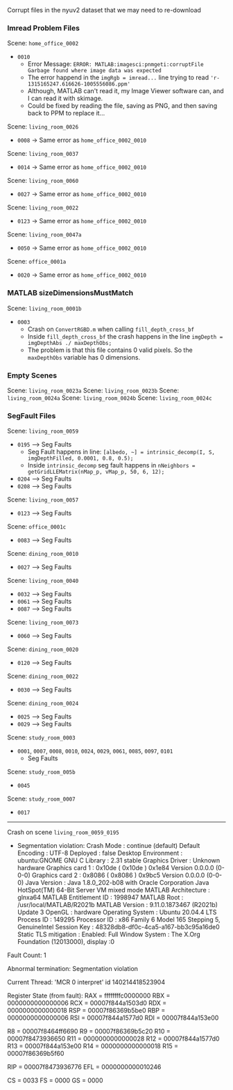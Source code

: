 Corrupt files in the nyuv2 dataset that we may need to re-download


### Imread Problem Files

Scene: `home_office_0002`
* `0010`
  * Error Message: `ERROR: MATLAB:imagesci:pnmgeti:corruptFile Garbage found where image data was expected`
  * The error happend in the `imgRgb = imread...` line trying to read `'r-1315165247.616626-1005556086.ppm'`
  * Although, MATLAB can't read it, my Image Viewer software can, and I can read it with skimage.
  * Could be fixed by reading the file, saving as PNG, and then saving back to PPM to replace it...

Scene: `living_room_0026`
* `0008` -> Same error as `home_office_0002_0010`

Scene: `living_room_0037`
* `0014` -> Same error as `home_office_0002_0010`

Scene: `living_room_0060`
* `0027` -> Same error as `home_office_0002_0010`

Scene: `living_room_0022`
* `0123` -> Same error as `home_office_0002_0010`

Scene: `living_room_0047a`
* `0050` -> Same error as `home_office_0002_0010`

Scene: `office_0001a`
* `0020` -> Same error as `home_office_0002_0010`

### MATLAB sizeDimensionsMustMatch

Scene: `living_room_0001b`
* `0003`
  * Crash on `ConvertRGBD.m` when calling `fill_depth_cross_bf`
  * Inside `fill_depth_cross_bf` the crash happens in the line `imgDepth = imgDepthAbs ./ maxDepthObs;`
  * The problem is that this file contains 0 valid pixels. So the `maxDepthObs` variable has 0 dimensions.

### Empty Scenes

Scene: `living_room_0023a`
Scene: `living_room_0023b`
Scene: `living_room_0024a`
Scene: `living_room_0024b`
Scene: `living_room_0024c`


### SegFault Files

Scene: `living_room_0059`
* `0195` --> Seg Faults
  * Seg Fault happens in line: `[albedo, ~] = intrinsic_decomp(I, S, imgDepthFilled, 0.0001, 0.8, 0.5);`
  * Inside `intrinsic_decomp` seg fault happens in `nNeighbors = getGridLLEMatrix(nMap_p, vMap_p, 50, 6, 12);`
* `0204` --> Seg Faults
* `0208` --> Seg Faults

Scene: `living_room_0057`
* `0123` --> Seg Faults

Scene: `office_0001c`
* `0083` --> Seg Faults

Scene: `dining_room_0010`
* `0027` --> Seg Faults

Scene: `living_room_0040`
* `0032` --> Seg Faults
* `0061` --> Seg Faults
* `0087` --> Seg Faults

Scene: `living_room_0073`
* `0060` --> Seg Faults

Scene: `dining_room_0020`
* `0120` --> Seg Faults

Scene: `dining_room_0022`
* `0030` --> Seg Faults

Scene: `dining_room_0024`
* `0025` --> Seg Faults
* `0029` --> Seg Faults

Scene: `study_room_0003`
* `0001`, `0007`, `0008`, `0010`, `0024`, `0029`, `0061`, `0085`, `0097`, `0101` 
  * Seg Faults

Scene: `study_room_005b`
* `0045`

Scene: `study_room_0007`
* `0017`


----

Crash on scene `living_room_0059_0195`
* Segmentation violation:
  Crash Mode               : continue (default)
  Default Encoding         : UTF-8
  Deployed                 : false
  Desktop Environment      : ubuntu:GNOME
  GNU C Library            : 2.31 stable
  Graphics Driver          : Unknown hardware 
  Graphics card 1          : 0x10de ( 0x10de ) 0x1e84 Version 0.0.0.0 (0-0-0)
  Graphics card 2          : 0x8086 ( 0x8086 ) 0x9bc5 Version 0.0.0.0 (0-0-0)
  Java Version             : Java 1.8.0_202-b08 with Oracle Corporation Java HotSpot(TM) 64-Bit Server VM mixed mode
  MATLAB Architecture      : glnxa64
  MATLAB Entitlement ID    : 1998947
  MATLAB Root              : /usr/local/MATLAB/R2021b
  MATLAB Version           : 9.11.0.1873467 (R2021b) Update 3
  OpenGL                   : hardware
  Operating System         : Ubuntu 20.04.4 LTS
  Process ID               : 149295
  Processor ID             : x86 Family 6 Model 165 Stepping 5, GenuineIntel
  Session Key              : 48328db8-df0c-4ca5-a167-bb3c95a16de0
  Static TLS mitigation    : Enabled: Full
  Window System            : The X.Org Foundation (12013000), display :0

Fault Count: 1


Abnormal termination:
Segmentation violation

Current Thread: 'MCR 0 interpret' id 140214418523904

Register State (from fault):
  RAX = ffffffffc0000000  RBX = 0000000000000006
  RCX = 00007f844a1503d0  RDX = 0000000000000018
  RSP = 00007f86369b5be0  RBP = 0000000000000006
  RSI = 00007f844a1577d0  RDI = 00007f844a153e00

   R8 = 00007f8464ff6690   R9 = 00007f86369b5c20
  R10 = 00007f8473936650  R11 = 0000000000000028
  R12 = 00007f844a1577d0  R13 = 00007f844a153e00
  R14 = 0000000000000018  R15 = 00007f86369b5f60

  RIP = 00007f8473936776  EFL = 0000000000010246

   CS = 0033   FS = 0000   GS = 0000
